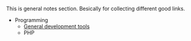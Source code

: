 This is general notes section. Besically for collecting different good links.

* Programming
  * [General development tools](programming/gen_dev_ools.md)
  * PHP